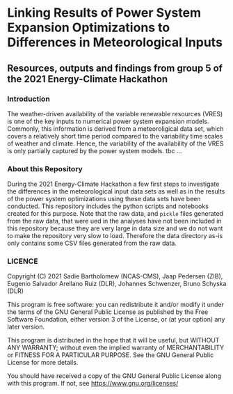 # Linking Results of Power System Expansion Optimizations to Differences in Meteorological Inputs
## Resources, outputs and findings from group 5 of the 2021 Energy-Climate Hackathon

### Introduction
The weather-driven availability of the variable renewable resources (VRES) is one of the key inputs to numerical power system expansion models. Commonly, this information is derived from a meteoroligical data set, which covers a relatively short time period compared to the variability time scales of weather and climate. Hence, the variability of the availability of the VRES is only partially captured by the power system models. tbc ...

### About this Repository
During the 2021 Energy-Climate Hackathon a few first steps to investigate the differences in the meteorological input data sets as well as in the results of the power system optimizations using these data sets have been conducted. This repository includes the python scripts and notebooks created for this purpose. Note that the raw data, and `pickle` files generated from the raw data, that were ued in the analyses have not been included in this repository because they are very large in data size and we do not want to make the repository very slow to load. Therefore the data directory as-is only contains some CSV files generated from the raw data.
  
### LICENCE
Copyright (C) 2021 Sadie Bartholomew (NCAS-CMS), Jaap Pedersen (ZIB), Eugenio Salvador Arellano Ruiz (DLR), Johannes Schwenzer, Bruno Schyska (DLR)

This program is free software: you can redistribute it and/or modify
it under the terms of the GNU General Public License as published by
the Free Software Foundation, either version 3 of the License, or
(at your option) any later version.

This program is distributed in the hope that it will be useful,
but WITHOUT ANY WARRANTY; without even the implied warranty of
MERCHANTABILITY or FITNESS FOR A PARTICULAR PURPOSE.  See the
GNU General Public License for more details.

You should have received a copy of the GNU General Public License
along with this program.  If not, see <https://www.gnu.org/licenses/>

